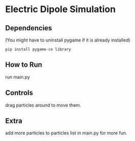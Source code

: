 # Electric Dipole Simulation

## Dependencies
(You might have to uninstall pygame if it is already installed)

```pip install pygame-ce library```

## How to Run
run main.py

## Controls
drag particles around to move them.

## Extra
add more particles to particles list in main.py for more fun.
